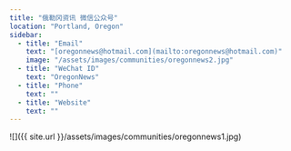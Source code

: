 ```yaml
---
title: "俄勒冈资讯 微信公众号"
location: "Portland, Oregon"
sidebar:
  - title: "Email"
    text: "[oregonnews@hotmail.com](mailto:oregonnews@hotmail.com)"
    image: "/assets/images/communities/oregonnews2.jpg"
  - title: "WeChat ID"
    text: "OregonNews"
  - title: "Phone"
    text: ""
  - title: "Website"
    text: ""
---
```


![]({{ site.url }}/assets/images/communities/oregonnews1.jpg)
